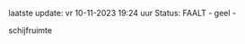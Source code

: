 laatste update: 
vr 10-11-2023 19:24   uur 
Status: FAALT - geel - 
<div class="service Y">schijfruimte</div>